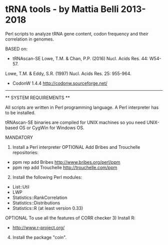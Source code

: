 tRNA tools - by Mattia Belli 2013-2018
====

Perl scripts to analyze tRNA gene content, codon frequency and their correlation in genomes.

BASED on:

* tRNAscan-SE
Lowe, T.M. & Chan, P.P. (2016) Nucl. Acids Res. 44: W54-57.

Lowe, T.M. & Eddy, S.R. (1997) Nucl. Acids Res. 25: 955-964.

* CodonW 1.4.4 http://codonw.sourceforge.net/

-------------------------------------------------------------------------

** SYSTEM REQUIREMENTS **


All scripts are written in Perl programming language. A Perl interpreter has to be installed.

tRNAscan-SE binaries are compiled for UNIX machines so you need UNIX-based OS or CygWin for Windows OS.

MANDATORY

1) Install a Perl interpreter
OPTIONAL 
Add Bribes and Trouchelle repositories:
- ppm rep add Bribes http://www.bribes.org/perl/ppm
- ppm rep add Trouchelle http://trouchelle.com/ppm

2) Install the following Perl modules:
- List::Util
- LWP
- Statistics::RankCorrelation
- Statistics::Distributions
- Statistics::R (at least version 0.33)

OPTIONAL 
To use all the features of CORR checker
3) Install R:
- http://www.r-project.org/

4) Install the package "coin".
